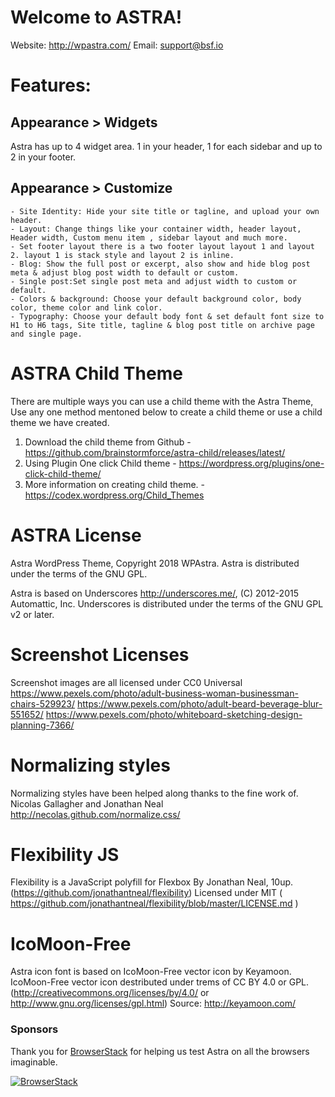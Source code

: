 # Welcome to ASTRA! #
Website: http://wpastra.com/
Email: support@bsf.io

# Features: #

## Appearance > Widgets ##
Astra has up to 4 widget area. 1 in your header, 1 for each sidebar and up to 2 in your footer.

## Appearance > Customize ##
	- Site Identity: Hide your site title or tagline, and upload your own header.
	- Layout: Change things like your container width, header layout, Header width, Custom menu item , sidebar layout and much more.
	- Set footer layout there is a two footer layout layout 1 and layout 2. layout 1 is stack style and layout 2 is inline.
	- Blog: Show the full post or excerpt, also show and hide blog post meta & adjust blog post width to default or custom.
	- Single post:Set single post meta and adjust width to custom or default.
	- Colors & background: Choose your default background color, body color, theme color and link color.
	- Typography: Choose your default body font & set default font size to H1 to H6 tags, Site title, tagline & blog post title on archive page and single page.

# ASTRA Child Theme #

There are multiple ways you can use a child theme with the Astra Theme, Use any one method mentoned below to create a child theme or use a child theme we have created.

1. Download the child theme from Github - https://github.com/brainstormforce/astra-child/releases/latest/
2. Using Plugin One click Child theme - https://wordpress.org/plugins/one-click-child-theme/
3. More information on creating child theme. - https://codex.wordpress.org/Child_Themes

# ASTRA License #
Astra WordPress Theme, Copyright 2018 WPAstra.
Astra is distributed under the terms of the GNU GPL.

Astra is based on Underscores http://underscores.me/, (C) 2012-2015 Automattic, Inc.
Underscores is distributed under the terms of the GNU GPL v2 or later.

# Screenshot Licenses #
Screenshot images are all licensed under CC0 Universal
https://www.pexels.com/photo/adult-business-woman-businessman-chairs-529923/
https://www.pexels.com/photo/adult-beard-beverage-blur-551652/
https://www.pexels.com/photo/whiteboard-sketching-design-planning-7366/

# Normalizing styles #
Normalizing styles have been helped along thanks to the fine work of.
Nicolas Gallagher and Jonathan Neal http://necolas.github.com/normalize.css/

# Flexibility JS #
Flexibility is a JavaScript polyfill for Flexbox By Jonathan Neal, 10up. (https://github.com/jonathantneal/flexibility)
Licensed under MIT ( https://github.com/jonathantneal/flexibility/blob/master/LICENSE.md )

# IcoMoon-Free #
Astra icon font is based on IcoMoon-Free vector icon by Keyamoon.
IcoMoon-Free vector icon destributed under trems of CC BY 4.0 or GPL. (http://creativecommons.org/licenses/by/4.0/ or http://www.gnu.org/licenses/gpl.html)
Source: http://keyamoon.com/

### Sponsors

Thank you for [BrowserStack](https://www.browserstack.com/) for helping us test Astra on all the browsers imaginable.

[![BrowserStack](https://raw.githubusercontent.com/brainstormforce/astra/master/.github/assets/browserstack-logo.png "BrowserStack")](https://www.browserstack.com/)